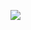 ![](http://localhost:3000/readme.png?text=Hello%20World&fontSize=64&bgColor=%23ff6b6b&textColor=%23ffffff)
